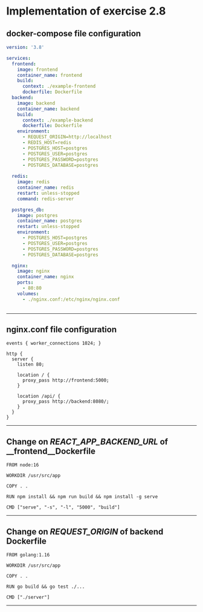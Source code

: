 # Implementation of exercise 2.8

## docker-compose file configuration

```yaml
version: '3.8'

services:
  frontend:
    image: frontend
    container_name: frontend
    build:
      context: ./example-frontend
      dockerfile: Dockerfile
  backend:
    image: backend
    container_name: backend
    build:
      context: ./example-backend
      dockerfile: Dockerfile
    environment:
      - REQUEST_ORIGIN=http://localhost
      - REDIS_HOST=redis
      - POSTGRES_HOST=postgres
      - POSTGRES_USER=postgres
      - POSTGRES_PASSWORD=postgres
      - POSTGRES_DATABASE=postgres
  
  redis:
    image: redis
    container_name: redis
    restart: unless-stopped
    command: redis-server

  postgres_db:
    image: postgres
    container_name: postgres
    restart: unless-stopped
    environment:
      - POSTGRES_HOST=postgres
      - POSTGRES_USER=postgres
      - POSTGRES_PASSWORD=postgres
      - POSTGRES_DATABASE=postgres

  nginx:
    image: nginx
    container_name: nginx
    ports:
      - 80:80
    volumes:
      - ./nginx.conf:/etc/nginx/nginx.conf
  
```
___
## nginx.conf file configuration
```nginx
events { worker_connections 1024; }

http {
  server {
    listen 80;
    
    location / {
      proxy_pass http://frontend:5000;
    }

    location /api/ {
      proxy_pass http://backend:8080/;
    }
  }
}
```
___
## Change on *REACT_APP_BACKEND_URL* of __frontend__Dockerfile
```docker
FROM node:16

WORKDIR /usr/src/app

COPY . .

RUN npm install && npm run build && npm install -g serve

CMD ["serve", "-s", "-l", "5000", "build"]
```
___
## Change on *REQUEST_ORIGIN* of __backend__ Dockerfile

```docker
FROM golang:1.16

WORKDIR /usr/src/app

COPY . .

RUN go build && go test ./...

CMD ["./server"]
```
___
